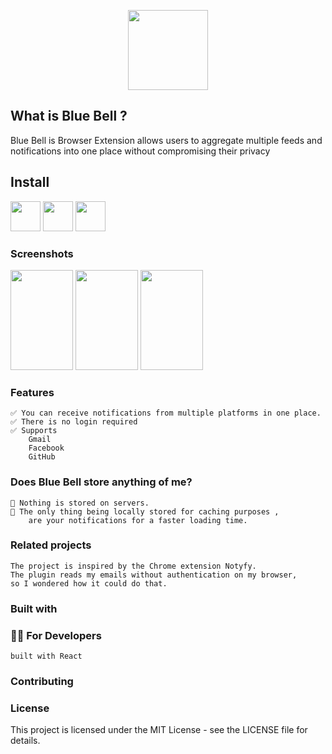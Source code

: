 
<p align="center">
<a href="https://chrome.google.com/webstore/detail/octo-linker/jlmafbaeoofdegohdhinkhilhclaklkp"><img src="https://raw.githubusercontent.com/midhunz/blue-bell-notifier/master/public/img/notification-bell-128.png" width="128"/></a
</p>

## What is Blue Bell ?

Blue Bell is Browser Extension allows users to aggregate multiple feeds and notifications into one place without compromising their privacy

## Install

<a href="https://chrome.google.com/webstore/detail/octolinker/jlmafbaeoofdegohdhinkhilhclaklkp"><img src="https://raw.githubusercontent.com/alrra/browser-logos/master/src/chrome/chrome_128x128.png" width="48" /></a>
<a href="https://addons.mozilla.org/en-US/firefox/addon/octolinker/"><img src="https://raw.githubusercontent.com/alrra/browser-logos/master/src/firefox/firefox_128x128.png" width="48" /></a>
<a href="https://apps.apple.com/app/octolinker/id1549308269"><img src="https://raw.githubusercontent.com/alrra/browser-logos/master/src/safari/safari_128x128.png" width="48" /></a>

### Screenshots 

<p float="left">
  <img src="https://github.com/midhunz/blue-bell-notifier/blob/master/screenshots/1.png?raw=true" width="100" height ="160"/>
  <img src="https://github.com/midhunz/blue-bell-notifier/blob/master/screenshots/2.png?raw=true" width="100" height ="160"/> 
  <img src="https://github.com/midhunz/blue-bell-notifier/blob/master/screenshots/3.png?raw=true" width="100" height ="160"/>
</p>

### **Features**

    ✅ You can receive notifications from multiple platforms in one place.
    ✅ There is no login required
    ✅ Supports 
        Gmail
        Facebook
        GitHub


### Does Blue Bell store anything of me?
    🔅 Nothing is stored on servers.
    🔅 The only thing being locally stored for caching purposes ,
        are your notifications for a faster loading time.
    

### Related projects

    The project is inspired by the Chrome extension Notyfy.
    The plugin reads my emails without authentication on my browser,
    so I wondered how it could do that. 

### Built with

### 👩‍💻 For Developers
    built with React
### Contributing

### License

This project is licensed under the MIT License - see the LICENSE file for details.
